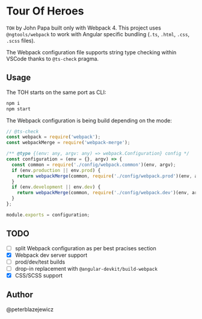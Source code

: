 # Tour Of Heroes

`TOH` by John Papa built only with Webpack 4. This project uses `@ngtools/webpack` to work with Angular specific bundling (`.ts`, `.html`, `.css`, `.scss` files).

The Webpack configuration file supports string type checking within VSCode thanks to `@ts-check` pragma.

## Usage

The TOH starts on the same port as CLI:

```bash
npm i
npm start
```

The Webpack configuration is being build depending on the mode:

```js
// @ts-check
const webpack = require('webpack');
const webpackMerge = require('webpack-merge');

/** @type {(env: any, argv: any) => webpack.Configuration} config */
const configuration = (env = {}, argv) => {
  const common = require('./config/webpack.common')(env, argv);
  if (env.production || env.prod) {
    return webpackMerge(common, require('./config/webpack.prod')(env, argv));
  }
  if (env.development || env.dev) {
    return webpackMerge(common, require('./config/webpack.dev')(env, argv));
  }
};

module.exports = configuration;
```

## TODO

- [ ] split Webpack configuration as per best pracises section
- [x] Webpack dev server support
- [ ] prod/dev/test builds
- [ ] drop-in replacement with `@angular-devkit/build-webpack`
- [x] CSS/SCSS support

## Author

@peterblazejewicz
